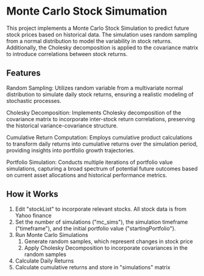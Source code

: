 # Monte Carlo Stock Simumation

This project implements a Monte Carlo Stock Simulation to predict future stock prices based on historical data. The simulation uses random sampling from a normal distribution to model the variability in stock returns. Additionally, the Cholesky decomposition is applied to the covariance matrix to introduce correlations between stock returns.



<h2>Features</h2>

Random Sampling: Utilizes random variable from a multivariate normal distribution to simulate daily stock returns, ensuring a realistic modeling of stochastic processes.

Cholesky Decomposition: Implements Cholesky decomposition of the covariance matrix to incorporate inter-stock return correlations, preserving the historical variance-covariance structure.

Cumulative Return Computation: Employs cumulative product calculations to transform daily returns into cumulative returns over the simulation period, providing insights into portfolio growth trajectories.

Portfolio Simulation: Conducts multiple iterations of portfolio value simulations, capturing a broad spectrum of potential future outcomes based on current asset allocations and historical performance metrics.

<h2>How it Works</h2>

1. Edit "stockList" to incorporate relevant stocks. All stock data is from Yahoo finance
2. Set the number of simulations ("mc_sims"), the simulation timeframe ("timeframe"), and the initial portfolio value ("startingPortfolio").
3. Run Monte Carlo Simulations
   1. Generate random samples, which represent changes in stock price
   2. Apply Cholesky Decomposition to incorporate covariances in the random samples
4. Calculate Daily Returns
5. Calculate cumulative returns and store in "simulations" matrix
